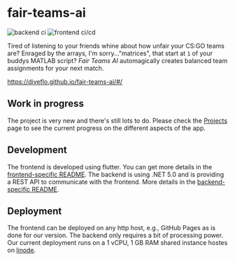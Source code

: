 # fair-teams-ai

![backend ci](https://github.com/diveflo/fair-teams-ai/workflows/backend%20ci/badge.svg) ![frontend ci/cd](https://github.com/diveflo/fair-teams-ai/workflows/frontend%20ci/cd/badge.svg)

Tired of listening to your friends whine about how unfair your CS:GO teams are? Enraged by the arrays, I'm sorry..."matrices", that start at `1` of your buddys MATLAB script?
*Fair Teams AI* automagically creates balanced team assignments for your next match.

<https://diveflo.github.io/fair-teams-ai/#/>

## Work in progress

The project is very new and there's still lots to do. Please check the [Projects](https://github.com/diveflo/fair-teams-ai/projects) page to see the current progress on the different aspects of the app.

## Development

The frontend is developed using flutter. You can get more details in the [frontend-specific README](https://github.com/diveflo/fair-teams-ai/blob/main/frontend/README.md).
The backend is using .NET 5.0 and is providing a REST API to communicate with the frontend. More details in the [backend-specific README](https://github.com/diveflo/fair-teams-ai/blob/main/backend/README.md).

## Deployment

The frontend can be deployed on any http host, e.g., GitHub Pages as is done for our version. The backend only requires a bit of processing power. Our current deployment runs on a 1 vCPU, 1 GB RAM shared instance hostes on [linode](https://www.linode.com/products/shared/).

